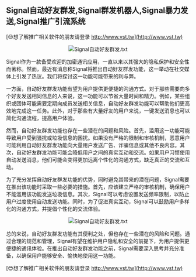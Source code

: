 ## **Signal自动好友群发,Signal群发机器人,Signal暴力发送,Signal推广引流系统**

[😍想了解推广相关软件的朋友请登录 http://www.vst.tw](http://www.vst.tw)

 <center><img src="https://vst.tw/MP4/tuiguang/png/8.png" alt="Signal自动好友群发.txt"></center>

Signal作为一款备受欢迎的加密通讯应用，一直以来以其强大的隐私保护和安全性而著称。然而，最近有消息称Signal将推出自动好友群发功能，这一举动在社交媒体上引发了热议。我们将探讨这一功能可能带来的利与弊。

一方面，自动好友群发功能有望为用户提供更便捷的沟通方式。对于那些需要向多个好友发送相同信息的人来说，这一功能可以节省大量时间和精力。例如，某些组织或团体可能需要定期向成员发送相关信息，自动好友群发功能可以帮助他们更高效地完成这一任务。此外，对于那些有大量好友的用户来说，一键发送消息也可以简化沟通流程，提高用户体验。

然而，自动好友群发功能也存在一些潜在的问题和风险。首先，滥用这一功能可能导致用户受到骚扰或垃圾信息的困扰。如果没有严格的限制和审核机制，恶意用户可能利用自动好友群发功能向大量用户发送广告、诈骗信息或其他不良内容。其次，自动好友群发功能可能会降低用户之间的真实互动和交流。如果用户习惯使用自动发送消息，他们可能会变得更加远离个性化的沟通方式，缺乏真正的交流和互动。

为了充分发挥自动好友群发功能的优势，同时避免其带来的潜在问题，Signal需要在推出该功能时采取一些必要的措施。首先，应该建立严格的审核机制，确保用户不能滥用该功能发送垃圾信息。其次，Signal可以考虑设置发送频率限制，以防止用户过度使用自动发送功能。同时，为了促进真实互动，Signal可以鼓励用户多样化的沟通方式，并提倡个性化的交流体验。

 <center><img src="https://vst.tw/MP4/tuiguang/png/5.png" alt="Signal自动好友群发.txt"></center>

总的来说，自动好友群发功能有其便利之处，但也存在一些潜在的风险和问题。通过合理的规范和管理，Signal有望在维护用户隐私和安全的前提下，为用户提供更便捷的通讯体验。在推出自动好友群发功能之前，Signal需要深入思考并充分准备，以确保用户能够安全、愉快地使用这一功能。

[😍想了解推广相关软件的朋友请登录 http://www.vst.tw](http://www.vst.tw)



